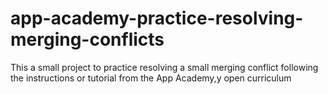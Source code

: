 # app-academy-practice-resolving-merging-conflicts

This a small project to practice resolving a small merging conflict following the instructions or tutorial from the App Academy,y open curriculum
